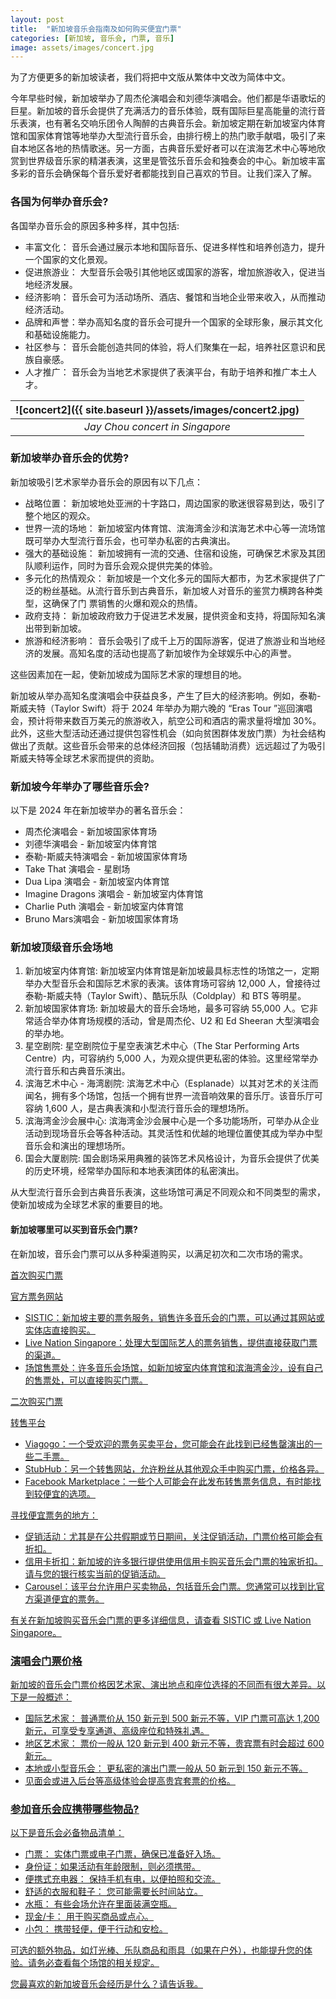 ```yaml
---
layout: post
title:  "新加坡音乐会指南及如何购买便宜门票"
categories: [新加坡, 音乐会, 门票, 音乐]
image: assets/images/concert.jpg
---
```


为了方便更多的新加坡读者，我们将把中文版从繁体中文改为简体中文。

今年早些时候，新加坡举办了周杰伦演唱会和刘德华演唱会。他们都是华语歌坛的巨星。新加坡的音乐会提供了充满活力的音乐体验，既有国际巨星高能量的流行音乐表演，也有著名交响乐团令人陶醉的古典音乐会。新加坡定期在新加坡室内体育馆和国家体育馆等地举办大型流行音乐会，由排行榜上的热门歌手献唱，吸引了来自本地区各地的热情歌迷。另一方面，古典音乐爱好者可以在滨海艺术中心等地欣赏到世界级音乐家的精湛表演，这里是管弦乐音乐会和独奏会的中心。新加坡丰富多彩的音乐会确保每个音乐爱好者都能找到自己喜欢的节目。让我们深入了解。

### 各国为何举办音乐会?

各国举办音乐会的原因多种多样，其中包括:
+ 丰富文化： 音乐会通过展示本地和国际音乐、促进多样性和培养创造力，提升一个国家的文化景观。
+ 促进旅游业： 大型音乐会吸引其他地区或国家的游客，增加旅游收入，促进当地经济发展。
+ 经济影响： 音乐会可为活动场所、酒店、餐馆和当地企业带来收入，从而推动经济活动。
+ 品牌和声誉：举办高知名度的音乐会可提升一个国家的全球形象，展示其文化和基础设施能力。
+ 社区参与： 音乐会能创造共同的体验，将人们聚集在一起，培养社区意识和民族自豪感。
+ 人才推广： 音乐会为当地艺术家提供了表演平台，有助于培养和推广本土人才。

| ![concert2]({{ site.baseurl }}/assets/images/concert2.jpg)
|:--:| 
|  *Jay Chou concert in Singapore*  |

### 新加坡举办音乐会的优势?

新加坡吸引艺术家举办音乐会的原因有以下几点：
+ 战略位置： 新加坡地处亚洲的十字路口，周边国家的歌迷很容易到达，吸引了整个地区的观众。
+ 世界一流的场地： 新加坡室内体育馆、滨海湾金沙和滨海艺术中心等一流场馆既可举办大型流行音乐会，也可举办私密的古典演出。
+ 强大的基础设施： 新加坡拥有一流的交通、住宿和设施，可确保艺术家及其团队顺利运作，同时为音乐会观众提供完美的体验。
+ 多元化的热情观众： 新加坡是一个文化多元的国际大都市，为艺术家提供了广泛的粉丝基础。从流行音乐到古典音乐，新加坡人对音乐的鉴赏力横跨各种类型，这确保了门 票销售的火爆和观众的热情。
+ 政府支持： 新加坡政府致力于促进艺术发展，提供资金和支持，将国际知名演出带到新加坡。
+ 旅游和经济影响： 音乐会吸引了成千上万的国际游客，促进了旅游业和当地经济的发展。高知名度的活动也提高了新加坡作为全球娱乐中心的声誉。

这些因素加在一起，使新加坡成为国际艺术家的理想目的地。

新加坡从举办高知名度演唱会中获益良多，产生了巨大的经济影响。例如，泰勒-斯威夫特（Taylor Swift）将于 2024 年举办为期六晚的 “Eras Tour ”巡回演唱会，预计将带来数百万美元的旅游收入，航空公司和酒店的需求量将增加 30%。此外，这些大型活动还通过提供包容性机会（如向贫困群体发放门票）为社会结构做出了贡献。这些音乐会带来的总体经济回报（包括辅助消费）远远超过了为吸引斯威夫特等全球艺术家而提供的资助。

### 新加坡今年举办了哪些音乐会?

以下是 2024 年在新加坡举办的著名音乐会：
+ 周杰伦演唱会 - 新加坡国家体育场
+ 刘德华演唱会 - 新加坡室内体育馆
+ 泰勒-斯威夫特演唱会 - 新加坡国家体育场 
+ Take That 演唱会 - 星剧场
+ Dua Lipa 演唱会 - 新加坡室内体育馆
+ Imagine Dragons 演唱会 - 新加坡室内体育馆
+ Charlie Puth 演唱会 - 新加坡室内体育馆
+ Bruno Mars演唱会 - 新加坡国家体育场 

### 新加坡顶级音乐会场地

1. 新加坡室内体育馆: 新加坡室内体育馆是新加坡最具标志性的场馆之一，定期举办大型音乐会和国际艺术家的表演。该体育场可容纳 12,000 人，曾接待过泰勒-斯威夫特（Taylor Swift）、酷玩乐队（Coldplay）和 BTS 等明星。
2. 新加坡国家体育场: 新加坡最大的音乐会场地，最多可容纳 55,000 人。它非常适合举办体育场规模的活动，曾是周杰伦、U2 和 Ed Sheeran 大型演唱会的举办地。
3. 星空剧院: 星空剧院位于星空表演艺术中心（The Star Performing Arts Centre）内，可容纳约 5,000 人，为观众提供更私密的体验。这里经常举办流行音乐和古典音乐演出。
4. 滨海艺术中心 - 海湾剧院: 滨海艺术中心（Esplanade）以其对艺术的关注而闻名，拥有多个场馆，包括一个拥有世界一流音响效果的音乐厅。该音乐厅可容纳 1,600 人，是古典表演和小型流行音乐会的理想场所。
5. 滨海湾金沙会展中心: 滨海湾金沙会展中心是一个多功能场所，可举办从企业活动到现场音乐会等各种活动。其灵活性和优越的地理位置使其成为举办中型音乐会和演出的理想场所。
6. 国会大厦剧院: 国会剧场采用典雅的装饰艺术风格设计，为音乐会提供了优美的历史环境，经常举办国际和本地表演团体的私密演出。

从大型流行音乐会到古典音乐表演，这些场馆可满足不同观众和不同类型的需求，使新加坡成为全球艺术家的重要目的地。

#### 新加坡哪里可以买到音乐会门票?

在新加坡，音乐会门票可以从多种渠道购买，以满足初次和二次市场的需求。

<u>首次购买门票<u>

官方票务网站
+ SISTIC：新加坡主要的票务服务，销售许多音乐会的门票，可以通过其网站或实体店直接购买。
+ Live Nation Singapore：处理大型国际艺人的票务销售，提供直接获取门票的渠道。
+ 场馆售票处：许多音乐会场馆，如新加坡室内体育馆和滨海湾金沙，设有自己的售票处，可以直接购买门票。

<u>二次购买门票<u>

转售平台
+ Viagogo：一个受欢迎的票务买卖平台，您可能会在此找到已经售罄演出的一些二手票。
+ StubHub：另一个转售网站，允许粉丝从其他观众手中购买门票，价格各异。
+ Facebook Marketplace：一些个人可能会在此发布转售票务信息，有时能找到较便宜的选项。

寻找便宜票务的地方：
+ 促销活动：尤其是在公共假期或节日期间，关注促销活动，门票价格可能会有折扣。
+ 信用卡折扣：新加坡的许多银行提供使用信用卡购买音乐会门票的独家折扣。请与您的银行核实当前的促销活动。
+ Carousel：该平台允许用户买卖物品，包括音乐会门票。您通常可以找到比官方渠道便宜的票务。

有关在新加坡购买音乐会门票的更多详细信息，请查看 SISTIC 或 Live Nation Singapore。

### 演唱会门票价格

新加坡的音乐会门票价格因艺术家、演出地点和座位选择的不同而有很大差异。以下是一般概述：
+ 国际艺术家： 普通票价从 150 新元到 500 新元不等，VIP 门票可高达 1,200 新元，可享受专享通道、高级座位和特殊礼遇。
+ 地区艺术家： 票价一般从 120 新元到 400 新元不等，贵宾票有时会超过 600 新元。
+ 本地或小型音乐会： 更私密的演出门票一般从 50 新元到 150 新元不等。
+ 见面会或进入后台等高级体验会提高贵宾套票的价格。

### 参加音乐会应携带哪些物品?

以下是音乐会必备物品清单：
+ 门票： 实体门票或电子门票，确保已准备好入场。
+ 身份证：如果活动有年龄限制，则必须携带。
+ 便携式充电器： 保持手机有电，以便拍照和交流。
+ 舒适的衣服和鞋子： 您可能需要长时间站立。
+ 水瓶： 有些会场允许在里面装满空瓶。
+ 现金/卡： 用于购买商品或点心。
+ 小包： 携带轻便，便于行动和安检。

可选的额外物品，如灯光棒、乐队商品和雨具（如果在户外），也能提升您的体验。请务必查看每个场馆的相关规定。

您最喜欢的新加坡音乐会经历是什么？请告诉我。


